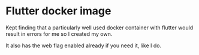 # Flutter docker image

Kept finding that a particularly well used docker container with flutter would result in errors for me so I created my own.

It also has the web flag enabled already if you need it, like I do.